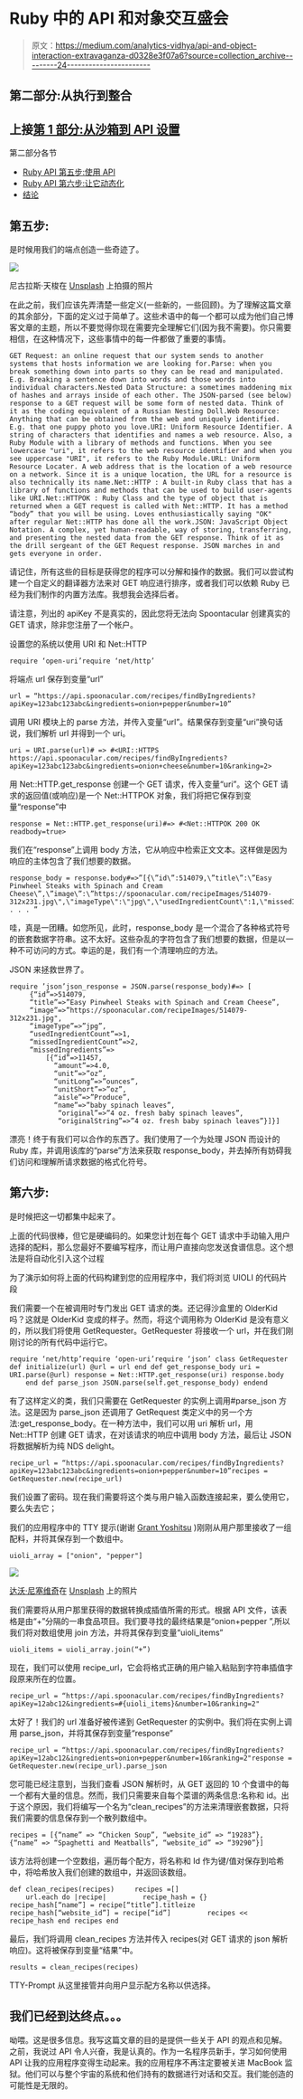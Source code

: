 # Ruby 中的 API 和对象交互盛会

> 原文：<https://medium.com/analytics-vidhya/api-and-object-interaction-extravaganza-d0328e3f07a6?source=collection_archive---------24----------------------->

## 第二部分:从执行到整合

## 上接[第 1 部分:从沙箱到 API 设置](/@chaserabenn/api-and-object-interaction-extravaganza-a0ce928fbc2a)

第二部分各节

*   [Ruby API 第五步:使用 API](#f4e8)
*   [Ruby API 第六步:让它动态化](#e1da)
*   [结论](#372b)

## 第五步:

是时候用我们的端点创造一些奇迹了。

![](img/d4aa290f027dc0e240d86d0035161da1.png)

尼古拉斯·天梭在 [Unsplash](https://unsplash.com?utm_source=medium&utm_medium=referral) 上拍摄的照片

在此之前，我们应该先弄清楚一些定义(一些新的，一些回顾)。为了理解这篇文章的其余部分，下面的定义过于简单了。这些术语中的每一个都可以成为他们自己博客文章的主题，所以不要觉得你现在需要完全理解它们(因为我不需要)。你只需要相信，在这种情况下，这些事情中的每一件都做了重要的事情。

```
GET Request: an online request that our system sends to another systems that hosts information we are looking for.Parse: when you break something down into parts so they can be read and manipulated. E.g. Breaking a sentence down into words and those words into individual characters.Nested Data Structure: a sometimes maddening mix of hashes and arrays inside of each other. The JSON-parsed (see below) response to a GET request will be some form of nested data. Think of it as the coding equivalent of a Russian Nesting Doll.Web Resource: Anything that can be obtained from the web and uniquely identified. E.g. that one puppy photo you love.URI: Uniform Resource Identifier. A string of characters that identifies and names a web resource. Also, a Ruby Module with a library of methods and functions. When you see lowercase "uri", it refers to the web resource identifier and when you see uppercase "URI", it refers to the Ruby Module.URL: Uniform Resource Locater. A web address that is the location of a web resource on a network. Since it is a unique location, the URL for a resource is also technically its name.Net::HTTP : A built-in Ruby class that has a library of functions and methods that can be used to build user-agents like URI.Net::HTTPOK : Ruby Class and the type of object that is returned when a GET request is called with Net::HTTP. It has a method “body” that you will be using. Loves enthusiastically saying "OK" after regular Net::HTTP has done all the work.JSON: JavaScript Object Notation. A complex, yet human-readable, way of storing, transferring, and presenting the nested data from the GET response. Think of it as the drill sergeant of the GET Request response. JSON marches in and gets everyone in order.
```

请记住，所有这些的目标是获得您的程序可以分解和操作的数据。我们可以尝试构建一个自定义的翻译器方法来对 GET 响应进行排序，或者我们可以依赖 Ruby 已经为我们制作的内置方法库。我想我会选择后者。

请注意，列出的 apiKey 不是真实的，因此您将无法向 Spoontacular 创建真实的 GET 请求，除非您注册了一个帐户。

设置您的系统以使用 URI 和 Net::HTTP

```
require ‘open-uri’require ‘net/http’
```

将端点 url 保存到变量“url”

```
url = “https://api.spoonacular.com/recipes/findByIngredients?apiKey=123abc123abc&ingredients=onion+pepper&number=10” 
```

调用 URI 模块上的 parse 方法，并传入变量“url”。结果保存到变量“uri”换句话说，我们解析 url 并得到一个 uri。

```
uri = URI.parse(url)# => #<URI::HTTPS https://api.spoonacular.com/recipes/findByIngredients?apiKey=123abc123abc&ingredients=onion+cheese&number=10&ranking=2>
```

用 Net::HTTP.get_response 创建一个 GET 请求，传入变量“uri”。这个 GET 请求的返回值(或响应)是一个 Net::HTTPOK 对象，我们将把它保存到变量“response”中

```
response = Net::HTTP.get_response(uri)#=> #<Net::HTTPOK 200 OK readbody=true>
```

我们在“response”上调用 body 方法，它从响应中检索正文文本。这样做是因为响应的主体包含了我们想要的数据。

```
response_body = response.body#=>”[{\”id\”:514079,\”title\”:\”Easy Pinwheel Steaks with Spinach and Cream Cheese\”,\”image\”:\”https://spoonacular.com/recipeImages/514079-312x231.jpg\",\"imageType\":\"jpg\",\"usedIngredientCount\":1,\"missedIngredientCount\":2,\"missedIngredients\ . . . ”
```

哇，真是一团糟。如您所见，此时，response_body 是一个混合了各种格式符号的嵌套数据字符串。这不太好。这些杂乱的字符包含了我们想要的数据，但是以一种不可访问的方式。幸运的是，我们有一个清理响应的方法。

JSON 来拯救世界了。

```
require ’json’json_response = JSON.parse(response_body)#=> [
     {“id”=>514079, 
     “title”=>”Easy Pinwheel Steaks with Spinach and Cream Cheese”, 
     “image”=>”https://spoonacular.com/recipeImages/514079-312x231.jpg", 
     “imageType”=>”jpg”, 
     “usedIngredientCount”=>1, 
     “missedIngredientCount”=>2, 
     “missedIngredients”=>
         [{“id”=>11457, 
           “amount”=>4.0,
           “unit”=>”oz”, 
           “unitLong”=>”ounces”, 
           “unitShort”=>”oz”, 
           “aisle”=>”Produce”, 
           “name”=>”baby spinach leaves”, 
            “original”=>”4 oz. fresh baby spinach leaves”,        
            “originalString”=>”4 oz. fresh baby spinach leaves”}]}]
```

漂亮！终于有我们可以合作的东西了。我们使用了一个为处理 JSON 而设计的 Ruby 库，并调用该库的“parse”方法来获取 response_body，并去掉所有妨碍我们访问和理解所请求数据的格式化符号。

## 第六步:

是时候把这一切都集中起来了。

上面的代码很棒，但它是硬编码的。如果您计划在每个 GET 请求中手动输入用户选择的配料，那么您最好不要编写程序，而让用户直接向您发送食谱信息。这个想法是将自动化引入这个过程

为了演示如何将上面的代码构建到您的应用程序中，我们将浏览 UIOLI 的代码片段

我们需要一个在被调用时专门发出 GET 请求的类。还记得沙盒里的 OlderKid 吗？这就是 OlderKid 变成的样子。然而，将这个调用称为 OlderKid 是没有意义的，所以我们将使用 GetRequester。GetRequester 将接收一个 url，并在我们刚刚讨论的所有代码中运行它。

```
require ‘net/http’require ‘open-uri’require ‘json’ class GetRequester def initialize(url) @url = url end def get_response_body uri = URI.parse(@url) response = Net::HTTP.get_response(uri) response.body
    end def parse_json JSON.parse(self.get_response_body) endend
```

有了这样定义的类，我们只需要在 GetRequester 的实例上调用#parse_json 方法。这是因为 parse_json 还调用了 GetRequest 类定义中的另一个方法:get_response_body。在一种方法中，我们可以用 uri 解析 url，用 Net::HTTP 创建 GET 请求，在对该请求的响应中调用 body 方法，最后让 JSON 将数据解析为纯 NDS delight。

```
recipe_url = “https://api.spoonacular.com/recipes/findByIngredients?apiKey=123abc123abc&ingredients=onion+pepper&number=10”recipes = GetRequester.new(recipe_url)
```

我们设置了密码。现在我们需要将这个类与用户输入函数连接起来，要么使用它，要么失去它；

我们的应用程序中的 TTY 提示(谢谢 [Grant Yoshitsu](https://medium.com/u/9eba2377ff56?source=post_page-----d0328e3f07a6--------------------------------) )刚刚从用户那里接收了一组配料，并将其保存到一个数组中。

```
uioli_array = ["onion", "pepper"]
```

![](img/9ada89b95ffead2d0977feb0239d8157.png)

[达沃·尼塞维奇](https://unsplash.com/@davornisevic?utm_source=medium&utm_medium=referral)在 [Unsplash](https://unsplash.com?utm_source=medium&utm_medium=referral) 上的照片

我们需要将从用户那里获得的数据转换成插值所需的形式。根据 API 文件，该表格是由“+”分隔的一串食品项目。我们要寻找的最终结果是“onion+pepper ”,所以我们将对数组使用 join 方法，并将其保存到变量“uioli_items”

```
uioli_items = uioli_array.join(“+”)
```

现在，我们可以使用 recipe_url，它会将格式正确的用户输入粘贴到字符串插值字段原来所在的位置。

```
recipe_url = “https://api.spoonacular.com/recipes/findByIngredients?apiKey=12abc12&ingredients=#{uioli_items}&number=10&ranking=2"
```

太好了！我们的 url 准备好被传递到 GetRequester 的实例中。我们将在实例上调用 parse_json，并将其保存到变量“response”

```
recipe_url = “https://api.spoonacular.com/recipes/findByIngredients?apiKey=12abc12&ingredients=onion+pepper&number=10&ranking=2"response = GetRequester.new(recipe_url).parse_json
```

您可能已经注意到，当我们查看 JSON 解析时，从 GET 返回的 10 个食谱中的每一个都有大量的信息。然而，我们只需要来自每个菜谱的两条信息:名称和 id。出于这个原因，我们将编写一个名为“clean_recipes”的方法来清理嵌套数据，只将我们需要的信息保存到一个散列数组中。

```
recipes = [{“name” => “Chicken Soup”, “website_id” => “19283”}, {“name” => “Spaghetti and Meatballs”, “website_id” => “39290”}]
```

该方法将创建一个空数组，遍历每个配方，将名称和 Id 作为键/值对保存到哈希中，将哈希放入我们创建的数组中，并返回该数组。

```
def clean_recipes(recipes)     recipes =[]     
    url.each do |recipe|         recipe_hash = {}         recipe_hash[“name”] = recipe[“title”].titleize         recipe_hash[“website_id”] = recipe[“id”]         recipes << recipe_hash end recipes end
```

最后，我们将调用 clean_recipes 方法并传入 recipes(对 GET 请求的 json 解析响应)。这将被保存到变量“结果”中。

```
results = clean_recipes(recipes)
```

TTY-Prompt 从这里接管并向用户显示配方名称以供选择。

## 我们已经到达终点。。。

呦喂。这是很多信息。我写这篇文章的目的是提供一些关于 API 的观点和见解。之前，我说过 API 令人兴奋，我是认真的。作为一名程序员新手，学习如何使用 API 让我的应用程序变得生动起来。我的应用程序不再注定要被关进 MacBook 监狱。他们可以与整个宇宙的系统和他们持有的数据进行对话和交互。我们能创造的可能性是无限的。